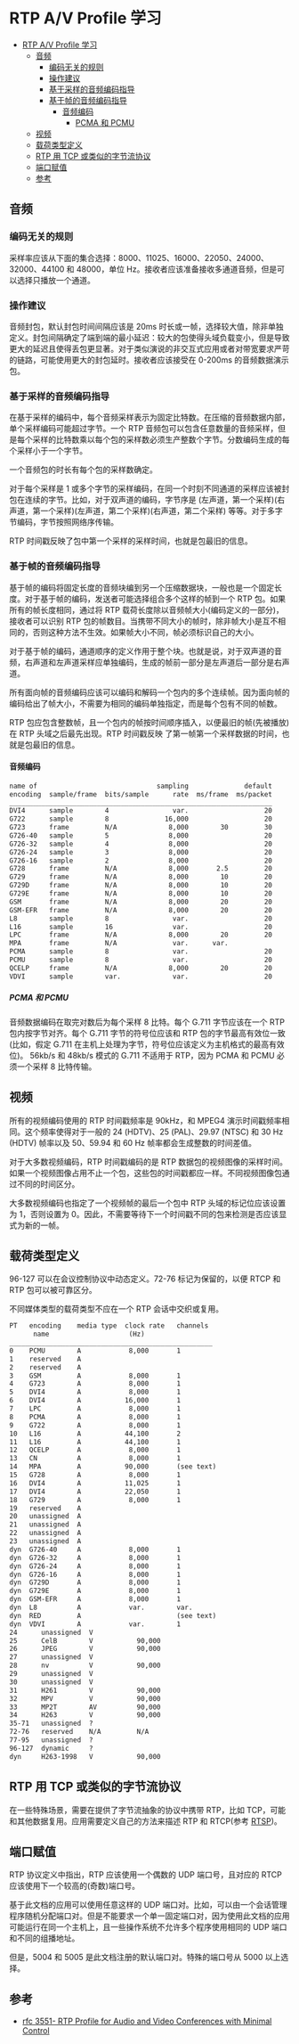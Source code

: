# RTP A/V Profile 学习

- [RTP A/V Profile 学习](#rtp-av-profile-学习)
  - [音频](#音频)
    - [编码无关的规则](#编码无关的规则)
    - [操作建议](#操作建议)
    - [基于采样的音频编码指导](#基于采样的音频编码指导)
    - [基于帧的音频编码指导](#基于帧的音频编码指导)
      - [音频编码](#音频编码)
        - [PCMA 和 PCMU](#pcma-和-pcmu)
  - [视频](#视频)
  - [载荷类型定义](#载荷类型定义)
  - [RTP 用 TCP 或类似的字节流协议](#rtp-用-tcp-或类似的字节流协议)
  - [端口赋值](#端口赋值)
  - [参考](#参考)

## 音频

### 编码无关的规则

采样率应该从下面的集合选择：8000、11025、16000、22050、24000、32000、44100 和 48000，单位 Hz。接收者应该准备接收多通道音频，但是可以选择只播放一个通道。

### 操作建议

音频封包，默认封包时间间隔应该是 20ms 时长或一帧，选择较大值，除非单独定义。封包间隔确定了端到端的最小延迟：较大的包使得头域负载变小，但是导致更大的延迟且使得丢包更显著。对于类似演说的非交互式应用或者对带宽要求严苛的链路，可能使用更大的封包延时。接收者应该接受在 0-200ms 的音频数据演示包。

### 基于采样的音频编码指导

在基于采样的编码中，每个音频采样表示为固定比特数。在压缩的音频数据内部，单个采样编码可能超过字节。一个 RTP 音频包可以包含任意数量的音频采样，但是每个采样的比特数乘以每个包的采样数必须生产整数个字节。分数编码生成的每个采样小于一个字节。

一个音频包的时长有每个包的采样数确定。

对于每个采样是 1 或多个字节的采样编码，在同一个时刻不同通道的采样应该被封包在连续的字节。比如，对于双声道的编码，字节序是 (左声道，第一个采样)(右声道，第一个采样)(左声道，第二个采样)(右声道，第二个采样) 等等。对于多字节编码，字节按照网络序传输。

RTP 时间戳反映了包中第一个采样的采样时间，也就是包最旧的信息。

### 基于帧的音频编码指导

基于帧的编码将固定长度的音频块编到另一个压缩数据块，一般也是一个固定长度。对于基于帧的编码，发送者可能选择组合多个这样的帧到一个 RTP 包。如果所有的帧长度相同，通过将 RTP 载荷长度除以音频帧大小(编码定义的一部分)，接收者可以识别 RTP 包的帧数目。当携带不同大小的帧时，除非帧大小是互不相同的，否则这种方法不生效。如果帧大小不同，帧必须标识自己的大小。

对于基于帧的编码，通道顺序的定义作用于整个块。也就是说，对于双声道的音频，右声道和左声道采样应单独编码，生成的帧前一部分是左声道后一部分是右声道。

所有面向帧的音频编码应该可以编码和解码一个包内的多个连续帧。因为面向帧的编码给出了帧大小，不需要为相同的编码单独指定，而是每个包有不同的帧数。

RTP 包应包含整数帧，且一个包内的帧按时间顺序插入，以便最旧的帧(先被播放)在 RTP 头域之后最先出现。RTP 时间戳反映 了第一帧第一个采样数据的时间，也就是包最旧的信息。

#### 音频编码

```txt
name of                              sampling              default
encoding  sample/frame  bits/sample      rate  ms/frame  ms/packet
__________________________________________________________________
DVI4      sample        4                var.                   20
G722      sample        8              16,000                   20
G723      frame         N/A             8,000        30         30
G726-40   sample        5               8,000                   20
G726-32   sample        4               8,000                   20
G726-24   sample        3               8,000                   20
G726-16   sample        2               8,000                   20
G728      frame         N/A             8,000       2.5         20
G729      frame         N/A             8,000        10         20
G729D     frame         N/A             8,000        10         20
G729E     frame         N/A             8,000        10         20
GSM       frame         N/A             8,000        20         20
GSM-EFR   frame         N/A             8,000        20         20
L8        sample        8                var.                   20
L16       sample        16               var.                   20
LPC       frame         N/A             8,000        20         20
MPA       frame         N/A              var.      var.
PCMA      sample        8                var.                   20
PCMU      sample        8                var.                   20
QCELP     frame         N/A             8,000        20         20
VDVI      sample        var.             var.                   20
```

##### PCMA 和 PCMU

音频数据编码在取完对数后为每个采样 8 比特。每个 G.711 字节应该在一个 RTP 包内按字节对齐。每个 G.711 字节的符号位应该和 RTP 包的字节最高有效位一致(比如，假定 G.711 在主机上处理为字节，符号位应该定义为主机格式的最高有效位)。 56kb/s 和 48kb/s 模式的 G.711 不适用于 RTP，因为 PCMA 和 PCMU 必须一个采样 8 比特传输。

## 视频

所有的视频编码使用的 RTP 时间戳频率是 90kHz，和 MPEG4 演示时间戳频率相同。这个频率使得对于一般的
24 (HDTV)、25 (PAL)、29.97 (NTSC) 和 30 Hz (HDTV) 帧率以及 50、59.94 和 60 Hz 帧率都会生成整数的时间差值。

对于大多数视频编码，RTP 时间戳编码的是 RTP 数据包的视频图像的采样时间。如果一个视频图像占用不止一个包，这些包的时间戳都应一样。不同视频图像包通过不同的时间区分。

大多数视频编码也指定了一个视频帧的最后一个包中 RTP 头域的标记位应该设置为 1，否则设置为 0。因此，不需要等待下一个时间戳不同的包来检测是否应该显式为新的一帧。

## 载荷类型定义

96-127 可以在会议控制协议中动态定义。72-76 标记为保留的，以便 RTCP 和 RTP 包可以被可靠区分。

不同媒体类型的载荷类型不应在一个 RTP 会话中交织或复用。

```txt
PT   encoding    media type  clock rate   channels
      name                    (Hz)
___________________________________________________
0    PCMU        A            8,000       1
1    reserved    A
2    reserved    A
3    GSM         A            8,000       1
4    G723        A            8,000       1
5    DVI4        A            8,000       1
6    DVI4        A           16,000       1
7    LPC         A            8,000       1
8    PCMA        A            8,000       1
9    G722        A            8,000       1
10   L16         A           44,100       2
11   L16         A           44,100       1
12   QCELP       A            8,000       1
13   CN          A            8,000       1
14   MPA         A           90,000       (see text)
15   G728        A            8,000       1
16   DVI4        A           11,025       1
17   DVI4        A           22,050       1
18   G729        A            8,000       1
19   reserved    A
20   unassigned  A
21   unassigned  A
22   unassigned  A
23   unassigned  A
dyn  G726-40     A            8,000       1
dyn  G726-32     A            8,000       1
dyn  G726-24     A            8,000       1
dyn  G726-16     A            8,000       1
dyn  G729D       A            8,000       1
dyn  G729E       A            8,000       1
dyn  GSM-EFR     A            8,000       1
dyn  L8          A            var.        var.
dyn  RED         A                        (see text)
dyn  VDVI        A            var.        1
24      unassigned  V
25      CelB        V           90,000
26      JPEG        V           90,000
27      unassigned  V
28      nv          V           90,000
29      unassigned  V
30      unassigned  V
31      H261        V           90,000
32      MPV         V           90,000
33      MP2T        AV          90,000
34      H263        V           90,000
35-71   unassigned  ?
72-76   reserved    N/A         N/A
77-95   unassigned  ?
96-127  dynamic     ?
dyn     H263-1998   V           90,000
```

## RTP 用 TCP 或类似的字节流协议

在一些特殊场景，需要在提供了字节流抽象的协议中携带 RTP，比如 TCP，可能和其他数据复用。应用需要定义自己的方法来描述 RTP 和 RTCP(参考 [RTSP](https://tools.ietf.org/html/rfc3551#ref-23))。

## 端口赋值

RTP 协议定义中指出，RTP 应该使用一个偶数的 UDP 端口号，且对应的 RTCP 应该使用下一个较高的(奇数)端口号。

基于此文档的应用可以使用任意这样的 UDP 端口对。比如，可以由一个会话管理程序随机分配端口对。但是不能要求一个单一固定端口对，因为使用此文档的应用可能运行在同一个主机上，且一些操作系统不允许多个程序使用相同的 UDP 端口和不同的组播地址。

但是，5004 和 5005 是此文档注册的默认端口对。特殊的端口号从 5000 以上选择。

## 参考

- [rfc 3551- RTP Profile for Audio and Video Conferences with Minimal Control](https://tools.ietf.org/html/rfc3551)
